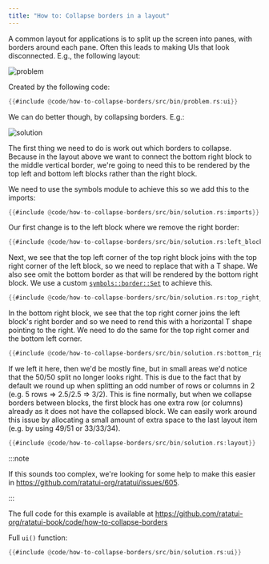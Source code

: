 ```yaml
---
title: "How to: Collapse borders in a layout"
---
```


A common layout for applications is to split up the screen into panes, with borders around each
pane. Often this leads to making UIs that look disconnected. E.g., the following layout:

![problem](https://user-images.githubusercontent.com/381361/279935613-01b5083d-dcca-4ee3-981c-38fe700bbfe4.png)

Created by the following code:

```rust
{{#include @code/how-to-collapse-borders/src/bin/problem.rs:ui}}
```

We can do better though, by collapsing borders. E.g.:

![solution](https://user-images.githubusercontent.com/381361/279935618-3b411b45-1a02-4f4c-af9f-7b68f766023e.png)

The first thing we need to do is work out which borders to collapse. Because in the layout above we
want to connect the bottom right block to the middle vertical border, we're going to need this to be
rendered by the top left and bottom left blocks rather than the right block.

We need to use the symbols module to achieve this so we add this to the imports:

```rust
{{#include @code/how-to-collapse-borders/src/bin/solution.rs:imports}}
```

Our first change is to the left block where we remove the right border:

```rust
{{#include @code/how-to-collapse-borders/src/bin/solution.rs:left_block}}
```

Next, we see that the top left corner of the top right block joins with the top right corner of the
left block, so we need to replace that with a T shape. We also see omit the bottom border as that
will be rendered by the bottom right block. We use a custom [`symbols::border::Set`] to achieve
this.

[`symbols::border::Set`]: https://docs.rs/ratatui/latest/ratatui/symbols/border/struct.Set.html

```rust
{{#include @code/how-to-collapse-borders/src/bin/solution.rs:top_right_block}}
```

In the bottom right block, we see that the top right corner joins the left block's right border and
so we need to rend this with a horizontal T shape pointing to the right. We need to do the same for
the top right corner and the bottom left corner.

```rust
{{#include @code/how-to-collapse-borders/src/bin/solution.rs:bottom_right_block}}
```

If we left it here, then we'd be mostly fine, but in small areas we'd notice that the 50/50 split no
longer looks right. This is due to the fact that by default we round up when splitting an odd number
of rows or columns in 2 (e.g. 5 rows => 2.5/2.5 => 3/2). This is fine normally, but when we collapse
borders between blocks, the first block has one extra row (or columns) already as it does not have
the collapsed block. We can easily work around this issue by allocating a small amount of extra
space to the last layout item (e.g. by using 49/51 or 33/33/34).

```rust
{{#include @code/how-to-collapse-borders/src/bin/solution.rs:layout}}
```

:::note

If this sounds too complex, we're looking for some help to make this easier in
<https://github.com/ratatui-org/ratatui/issues/605>.

:::

The full code for this example is available at
<https://github.com/ratatui-org/ratatui-book/code/how-to-collapse-borders>

Full `ui()` function:

```rust
{{#include @code/how-to-collapse-borders/src/bin/solution.rs:ui}}
```
